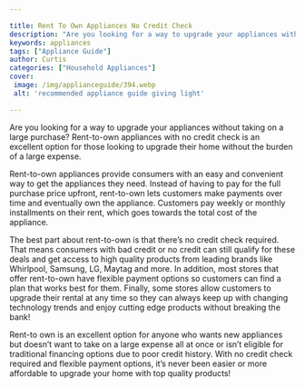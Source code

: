```yaml
---

title: Rent To Own Appliances No Credit Check
description: "Are you looking for a way to upgrade your appliances without taking on a large purchase? Rent-to-own appliances with no credit che...lets find out"
keywords: appliances
tags: ["Appliance Guide"]
author: Curtis
categories: ["Household Appliances"]
cover: 
 image: /img/applianceguide/394.webp
 alt: 'recommended appliance guide giving light'

---
```


Are you looking for a way to upgrade your appliances without taking on a large purchase? Rent-to-own appliances with no credit check is an excellent option for those looking to upgrade their home without the burden of a large expense.

Rent-to-own appliances provide consumers with an easy and convenient way to get the appliances they need. Instead of having to pay for the full purchase price upfront, rent-to-own lets customers make payments over time and eventually own the appliance. Customers pay weekly or monthly installments on their rent, which goes towards the total cost of the appliance.

The best part about rent-to-own is that there’s no credit check required. That means consumers with bad credit or no credit can still qualify for these deals and get access to high quality products from leading brands like Whirlpool, Samsung, LG, Maytag and more. In addition, most stores that offer rent-to-own have flexible payment options so customers can find a plan that works best for them. Finally, some stores allow customers to upgrade their rental at any time so they can always keep up with changing technology trends and enjoy cutting edge products without breaking the bank! 

Rent-to own is an excellent option for anyone who wants new appliances but doesn’t want to take on a large expense all at once or isn’t eligible for traditional financing options due to poor credit history. With no credit check required and flexible payment options, it’s never been easier or more affordable to upgrade your home with top quality products!
